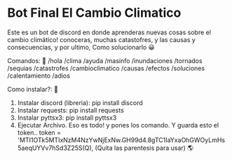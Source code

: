 # Bot Final El Cambio Climatico
Este es un bot de discord en donde aprenderas nuevas cosas sobre el cambio climático! conoceras, muchas catastofres, y  las causas y consecuencias, y por ultimo, Como solucionarlo 😀

Comandos: 🌲
/hola
/clima
/ayuda
/masinfo
/inundaciones
/tornados
/sequias
/catastrofes
/cambioclimatico
/causas
/efectos
/soluciones
/calentamiento
/adios

Como instalar?: 🍃
1. Instalar discord (libreria): pip install discord
2. Instalar requests: pip install requests
3. Instalar pyttsx3: pip install pyttsx3
4. Ejecutar Archivo.
Eso es todo! y pones los comando.
Y guarda esto el token..
token = 'MTI1OTk5MTIxNzM4NzYwNjExNw.GH99d4.8gTC1IaYxaOhGWOyLmHs5aeqUYVv7hSd3Z25S(Q), (Quita las parentesis para usar) 🌎
